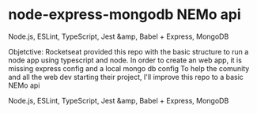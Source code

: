 # node-express-mongodb NEMo api
Node.js, ESLint, TypeScript, Jest &amp, Babel + Express, MongoDB

Objetctive:
Rocketseat provided this repo with the basic structure to run a node app using typescript and node.
In order to create an web app, it is missing express config and a local mongo db config
To help the comunity and all the web dev starting their project, I'll improve this repo to a basic NEMo api

Node.js, ESLint, TypeScript, Jest &amp, Babel + Express, MongoDB
